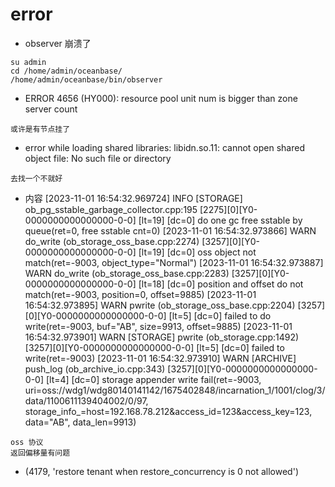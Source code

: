 # error

- observer 崩溃了
```shell
su admin
cd /home/admin/oceanbase/
/home/admin/oceanbase/bin/observer
```

- ERROR 4656 (HY000): resource pool unit num is bigger than zone server count
```shell
或许是有节点挂了
```

- error while loading shared libraries: libidn.so.11: cannot open shared object file: No such file or directory
```shell
去找一个不就好
```


- 内容 
[2023-11-01 16:54:32.969724] INFO  [STORAGE] ob_pg_sstable_garbage_collector.cpp:195 [2275][0][Y0-0000000000000000-0-0] [lt=19] [dc=0] do one gc free sstable by queue(ret=0, free sstable cnt=0)
[2023-11-01 16:54:32.973866] WARN  do_write (ob_storage_oss_base.cpp:2274) [3257][0][Y0-0000000000000000-0-0] [lt=19] [dc=0] oss object not match(ret=-9003, object_type="Normal")
[2023-11-01 16:54:32.973887] WARN  do_write (ob_storage_oss_base.cpp:2283) [3257][0][Y0-0000000000000000-0-0] [lt=18] [dc=0] position and offset do not match(ret=-9003, position=0, offset=9885)
[2023-11-01 16:54:32.973895] WARN  pwrite (ob_storage_oss_base.cpp:2204) [3257][0][Y0-0000000000000000-0-0] [lt=5] [dc=0] failed to do write(ret=-9003, buf="AB", size=9913, offset=9885)
[2023-11-01 16:54:32.973901] WARN  [STORAGE] pwrite (ob_storage.cpp:1492) [3257][0][Y0-0000000000000000-0-0] [lt=5] [dc=0] failed to write(ret=-9003)
[2023-11-01 16:54:32.973910] WARN  [ARCHIVE] push_log (ob_archive_io.cpp:343) [3257][0][Y0-0000000000000000-0-0] [lt=4] [dc=0] storage appender write fail(ret=-9003, uri=oss://wdg1/wdg80140141142/1675402848/incarnation_1/1001/clog/3/data/1100611139404002/0/97, storage_info_=host=192.168.78.212&access_id=123&access_key=123, data="AB", data_len=9913)
```shell
oss 协议
返回偏移量有问题
```

- (4179, 'restore tenant when restore_concurrency is 0 not allowed')
```shell

```
